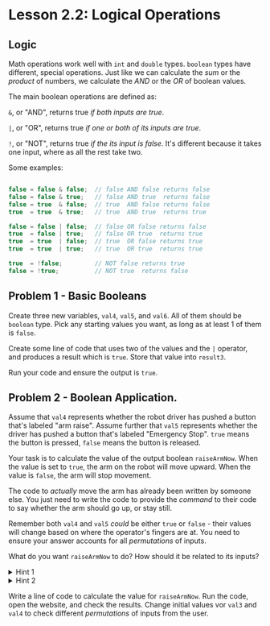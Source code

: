 
# Lesson 2.2: Logical Operations

## Logic

Math operations work well with `int` and `double` types. `boolean` types have different, special operations. Just like we can calculate the _sum_ or the _product_ of numbers, we calculate the _AND_ or the _OR_ of boolean values.

The main boolean operations are defined as:

`&`, or "AND", returns true _if both inputs are true_.

`|`, or "OR", returns true _if one or both of its inputs are true_.

`!`, or "NOT", returns true _if the its input is false_. It's different because it takes one input, where as all the rest take two.

Some examples:

```java

false = false & false;  // false AND false returns false    
false = false & true;   // false AND true  returns false  
false = true  & false;  // true  AND false returns false   
true  = true  & true;   // true  AND true  returns true  

false = false | false;  // false OR false returns false 
true  = false | true;   // false OR true  returns true 
true  = true  | false;  // true  OR false returns true 
true  = true  | true;   // true  OR true  returns true  

true  = !false;         // NOT false returns true      
false = !true;          // NOT true  returns false    

```

## Problem 1 - Basic Booleans

Create three new variables, `val4`, `val5`, and `val6`. All of them should be `boolean` type. Pick any starting values you want, as long as at least 1 of them is `false`.

Create some line of code that uses two of the values and the `|` operator, and produces a result which is `true`. Store that value into `result3`.

Run your code and ensure the output is `true`.

## Problem 2 - Boolean Application.

Assume that `val4` represents whether the robot driver has pushed a button that's labeled "arm raise". Assume further that `val5` represents whether the driver has pushed a button that's labeled "Emergency Stop". `true` means the button is pressed, `false` means the button is released.

Your task is to calculate the value of the output boolean `raiseArmNow`. When the value is set to `true`, the arm on the robot will move upward. When the value is `false`, the arm will stop movement.

The code to _actually_ move the arm has already been written by someone else. You just need to write the code to provide the _command_ to their code to say whether the arm should go up, or stay still.

Remember both `val4` and `val5` _could_ be either `true` or `false` - their values will change based on where the operator's fingers are at. You need to ensure your answer accounts for all _permutations_ of inputs.

What do you want `raiseArmNow` to do? How should it be related to its inputs?

<details>
<summary> Hint 1 </summary>
"Emergency Stop" means "don't move at all!". If that button is pressed, motion should never occur.
</details>

<details>
<summary> Hint 2 </summary>
The solution involves using a NOT operator on one of the inputs, then using a single boolean operator to combine that result with the other input. 
</details>


Write a line of code to calculate the value for `raiseArmNow`. Run the code, open the website, and check the results. Change initial values vor `val3` and `val4` to check different _permutations_ of inputs from the user.
